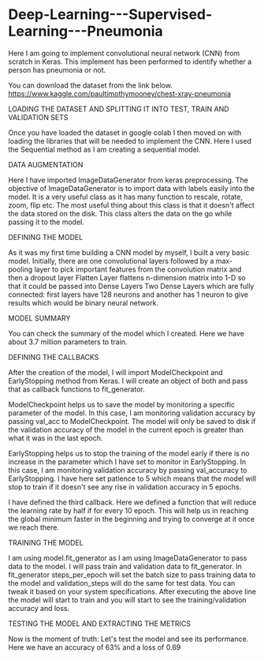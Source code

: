 # Deep-Learning---Supervised-Learning---Pneumonia

Here I am going to implement convolutional neural network (CNN) from scratch in Keras. This implement has been performed to identify whether a person has pneumonia or not.

You can download the dataset from the link below.
https://www.kaggle.com/paultimothymooney/chest-xray-pneumonia

LOADING THE DATASET AND SPLITTING IT INTO TEST, TRAIN AND VALIDATION SETS

Once you have loaded the dataset in google colab I then moved on with loading the libraries that will be needed to implement the CNN. Here I used the Sequential method as I am creating a sequential model.

DATA AUGMENTATION

Here I have imported ImageDataGenerator from keras.preprocessing. The objective of ImageDataGenerator is to import data with labels easily into the model. It is a very useful class as it has many function to rescale, rotate, zoom, flip etc. The most useful thing about this class is that it doesn't affect the data stored on the disk. This class alters the data on the go while passing it to the model.

DEFINING THE MODEL

As it was my first time building a CNN model by myself, I built a very basic model.
Initially, there are one convolutional layers followed by a max-pooling layer to pick important features from the convolution matrix and then a dropout layer
Flatten Layer flattens n-dimension matrix into 1-D so that it could be passed into Dense Layers
Two Dense Layers which are fully connected: first layers have 128 neurons and another has 1 neuron to give results which would be binary neural network.

MODEL SUMMARY

You can check the summary of the model which I created. Here we have about 3.7 million parameters to train.

DEFINING THE CALLBACKS

After the creation of the model, I will import ModelCheckpoint and EarlyStopping method from Keras. I will create an object of both and pass that as callback functions to fit_generator.

ModelCheckpoint helps us to save the model by monitoring a specific parameter of the model. In this case, I am monitoring validation accuracy by passing val_acc to ModelCheckpoint. The model will only be saved to disk if the validation accuracy of the model in the current epoch is greater than what it was in the last epoch.

EarlyStopping helps us to stop the training of the model early if there is no increase in the parameter which I have set to monitor in EarlyStopping. In this case, I am monitoring validation accuracy by passing val_accuracy to EarlyStopping. I have here set patience to 5 which means that the model will stop to train if it doesn't see any rise in validation accuracy in 5 epochs.

I have defined the third callback. Here we defined a function that will reduce the learning rate by half if for every 10 epoch. This will help us in reaching the global minimum faster in the beginning and trying to converge at it once we reach there.

TRAINING THE MODEL

I am using model.fit_generator as I am using ImageDataGenerator to pass data to the model. I will pass train and validation data to fit_generator. In fit_generator steps_per_epoch will set the batch size to pass training data to the model and validation_steps will do the same for test data. You can tweak it based on your system specifications.
After executing the above line the model will start to train and you will start to see the training/validation accuracy and loss.

TESTING THE MODEL AND EXTRACTING THE METRICS

Now is the moment of truth:
Let's test the model and see its performance.
Here we have an accuracy of 63% and a loss of 0.69
